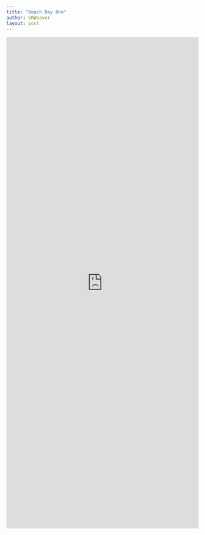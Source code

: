 ```yaml
---
title: "Beach Day One"
author: SRWeaver
layout: post
---
```

<iframe width="100%" height="33%" sandbox="allow-same-origin allow-scripts allow-popups" title="Oct 24, 2021" src="https://video.ploud.jp/videos/embed/d7763062-e8e1-414b-ad5c-acc5c093466f" frameborder="0" allowfullscreen></iframe>

